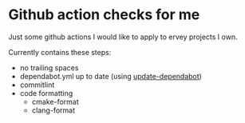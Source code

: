 # Github action checks for me

Just some github actions I would like to apply to ervey projects I own.

Currently contains these steps:

- no trailing spaces
- dependabot.yml up to date (using
  [update-dependabot](https://github.com/black-desk/update-dependabot))
- commitlint
- code formatting
  - cmake-format
  - clang-format
